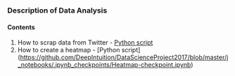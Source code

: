 ### Description of Data Analysis
#### Contents
1. How to scrap data from Twitter - [Python script](https://github.com/DeepIntuition/DataScienceProject2017/blob/master/j_notebooks/Tweepy-Twitter%20API.ipynb)
2. How to create a heatmap - [Python script] (https://github.com/DeepIntuition/DataScienceProject2017/blob/master/j_notebooks/.ipynb_checkpoints/Heatmap-checkpoint.ipynb)
